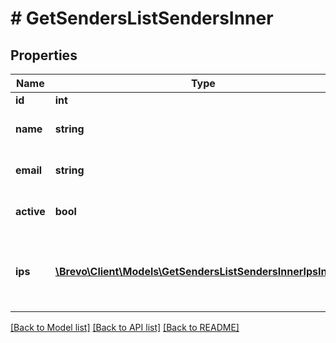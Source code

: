 # # GetSendersListSendersInner

## Properties

Name | Type | Description | Notes
------------ | ------------- | ------------- | -------------
**id** | **int** | Id of the sender |
**name** | **string** | From Name associated to the sender |
**email** | **string** | From Email associated to the sender |
**active** | **bool** | Status of sender (true&#x3D;activated, false&#x3D;deactivated) |
**ips** | [**\Brevo\Client\Models\GetSendersListSendersInnerIpsInner[]**](GetSendersListSendersInnerIpsInner.md) | List of dedicated IP(s) available in the account. This data is displayed only for dedicated IPs | [optional]

[[Back to Model list]](../../README.md#models) [[Back to API list]](../../README.md#endpoints) [[Back to README]](../../README.md)
